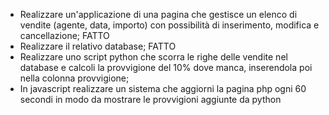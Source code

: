 * Realizzare un'applicazione di una pagina che gestisce un elenco di vendite (agente, data, importo)
  con possibilità di inserimento, modifica e cancellazione; FATTO
* Realizzare il relativo database; FATTO
* Realizzare uno script python che scorra le righe delle vendite nel database e calcoli la provvigione del 10% dove manca, inserendola poi nella colonna provvigione;
* In javascript realizzare un sistema che aggiorni la pagina php ogni 60 secondi in modo da mostrare le provvigioni aggiunte da python
